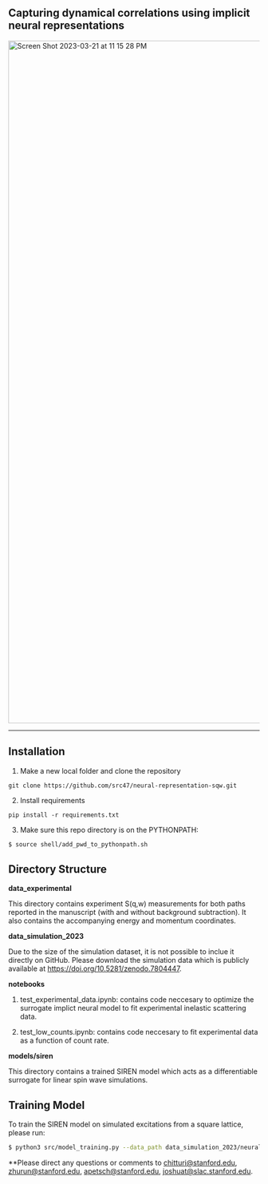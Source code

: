 ## Capturing dynamical correlations using implicit neural representations

<img width="1368" alt="Screen Shot 2023-03-21 at 11 15 28 PM" src="https://user-images.githubusercontent.com/39596225/226817874-f7c4009e-f892-4563-afff-4a8265b3639a.png">

---

## Installation

1) Make a new local folder and clone the repository

```
git clone https://github.com/src47/neural-representation-sqw.git
```

2) Install requirements

```
pip install -r requirements.txt
```

3) Make sure this repo directory is on the PYTHONPATH:

```bash
$ source shell/add_pwd_to_pythonpath.sh
```

## Directory Structure 

**data_experimental** 

This directory contains experiment S(q,w) measurements for both paths reported in the manuscript (with and without background subtraction). It also contains the accompanying energy and momentum coordinates.

**data_simulation_2023** 

Due to the size of the simulation dataset, it is not possible to inclue it directly on GitHub. Please download the simulation data which is publicly available at https://doi.org/10.5281/zenodo.7804447.

**notebooks** 

1) test_experimental_data.ipynb: contains code neccesary to optimize the surrogate implict neural model to fit experimental inelastic scattering data.  

2) test_low_counts.ipynb: contains code neccesary to fit experimental data as a function of count rate.

**models/siren** 

This directory contains a trained SIREN model which acts as a differentiable surrogate for linear spin wave simulations. 

## Training Model

To train the SIREN model on simulated excitations from a square lattice, please run:
```bash
$ python3 src/model_training.py --data_path data_simulation_2023/neural_dataset.npz
```

**Please direct any questions or comments to chitturi@stanford.edu, zhurun@stanford.edu, apetsch@stanford.edu, joshuat@slac.stanford.edu. 



